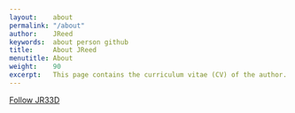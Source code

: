 ```yaml
---
layout:    about
permalink: "/about"
author:    JReed
keywords:  about person github
title:     About JReed
menutitle: About
weight:    90
excerpt:   This page contains the curriculum vitae (CV) of the author.
--- 
```

<script async defer src="https://buttons.github.io/buttons.js"></script>

<p class="github-button-container">
<a class="github-button" href="https://github.com/JR33D" data-size="large" data-show-count="true" aria-label="Follow JR33D on GitHub">Follow JR33D</a>
</p>